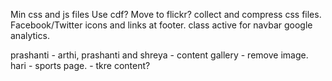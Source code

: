 Min css and js files
Use cdf?
Move to flickr?
collect and compress css files.
Facebook/Twitter icons and links at footer.
class active for navbar
google analytics.

prashanti - 
arthi, prashanti and shreya - content
gallery - remove image.
hari - sports page.
    - tkre content?
